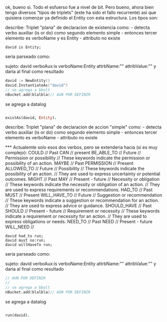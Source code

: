 ok, bueno si. Todo el esfuerso fue a nivel de bit. Pero bueno, ahora bien tengo diversos "tipos de triplets" (este ha sido el fallo recurrente) asi que quisiera comenzar ya definido el Entity con esta estructura. Los tipos son:

describe: Triplet "plana" de declaracion de existencia
como: 
    - detecta verbo auxiliar (is or do) como segundo elemento simple
    - entonces tercer elemento es verboName y es Entity
    - attributo no existe

``` nexus
david is Entity;
```
seria parseado como:

sujeto: david verboAux:is verboName:Entity attrbName:"" attribValue:""
y daria al final como resultado

```go
david := NewEntity()
david.InstantiateAs("david")
// se agrega a bbolt
nBucket.add(blalbla)// AUN POR DEFINIR
```

se agrega a datalog

```prolog

existAs(david, Entity).
```


describe: Triplet "plana" de declaracion de accion "simple"
como: 
    - detecta verbo auxiliar (is or do) como segundo elemento simple
    - entonces tercer elemento es verboName
    - attributo no existe

*** Actualemte solo esos dos verbos, pero se extenderia hacia (si es muy complejo):
	COULD  // Past
	CAN // present
	BE_ABLE_TO  // Future
	// Permission or possibility
	// These keywords indicate the permission or possibility of an action.
	MAYBE  // Past
	PERMISSION   // Present
	ALLOWED_TO   // Future
	// Possibility
	// These keywords indicate the possibility of an action.
	// They are used to express uncertainty or potential outcomes.
	MIGHT // Past
	MAY    // Present - future
	// Necessity or obligation
	// These keywords indicate the necessity or obligation of an action.
	// They are used to express requirements or recommendations.
	HAD_TO    // Past
	MUST    // Present
	WILL_HAVE_TO  // Future
	// Suggestion or recommendation
	// These keywords indicate a suggestion or recommendation for an action.
	// They are used to express advice or guidance.
	SHOULD_HAVE // Past
	SHOULD    // Present - future
	// Requirement or necessity
	// These keywords indicate a requirement or necessity for an action.
	// They are used to express obligations or needs.
	NEED_TO   // Past
	NEED    // Present - future
	WILL_NEED   //
``` nexus
david had_to run;
david must no:run;
david willHaveTo run;
```
seria parseado como:

sujeto: david verboAux:is verboName:Entity attrbName:"" attribValue:""
y daria al final como resultado

```go
// AUN POR DEFINIR
//
// se agrega a bbolt
nBucket.add(blalbla)// AUN POR DEFINIR
```

se agrega a datalog

```prolog

run(david).
```
